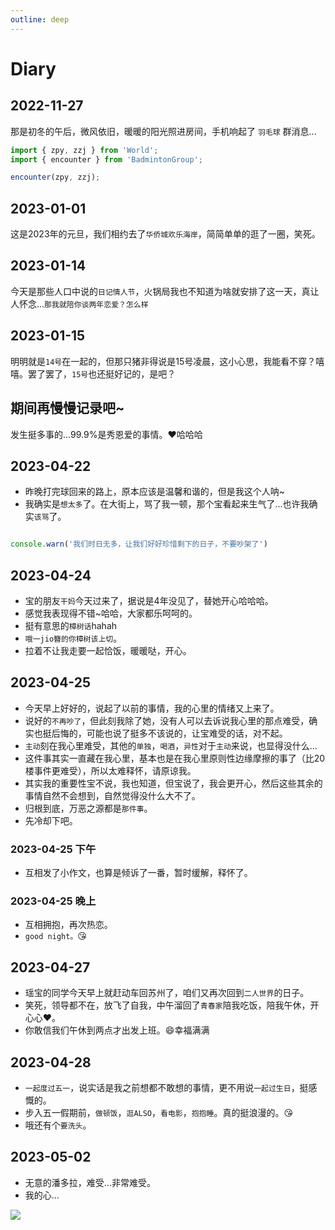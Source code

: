 ```yaml
---
outline: deep
---
```


# Diary

## 2022-11-27

那是初冬的午后，微风依旧，暖暖的阳光照进房间，手机响起了 `羽毛球` 群消息...


```js
import { zpy, zzj } from 'World';
import { encounter } from 'BadmintonGroup';

encounter(zpy, zzj);
```

## 2023-01-01 <Badge type="warning" text="臭宝说时间错了： 2022 -> 2023" />

这是2023年的元旦，我们相约去了`华侨城欢乐海岸`，简简单单的逛了一圈，笑死。


## 2023-01-14

今天是那些人口中说的`日记情人节`，火锅局我也不知道为啥就安排了这一天，真让人怀念...`那我就陪你谈两年恋爱？怎么样`

## 2023-01-15

明明就是`14号`在一起的，但那只猪非得说是15号凌晨，这小心思，我能看不穿？嘻嘻。罢了罢了，`15号`也还挺好记的，是吧？

## 期间再慢慢记录吧~

发生挺多事的...99.9%是秀恩爱的事情。❤哈哈哈

## 2023-04-22

- 昨晚打完球回来的路上，原本应该是温馨和谐的，但是我这个人呐~
- 我确实是`想太多`了。在大街上，骂了我一顿，那个宝看起来生气了...也许我确实`该骂`了。

```js

console.warn('我们时日无多，让我们好好珍惜剩下的日子，不要吵架了')

```

## 2023-04-24

- 宝的朋友`干妈`今天过来了，据说是4年没见了，替她开心哈哈哈。
- 感觉我表现得不错~哈哈，大家都乐呵呵的。
- 挺有意思的`樟树话`hahah
- `哦一jio簪的你樟树该上切`。
- 拉着不让我走要一起恰饭，暖暖哒，开心。

## 2023-04-25 <Badge type="danger" text="我又发神经了" />

- 今天早上好好的，说起了以前的事情，我的心里的情绪又上来了。
- 说好的`不再吵了`，但此刻我除了她，没有人可以去诉说我心里的那点难受，确实也挺后悔的，可能也说了挺多不该说的，让宝难受的话，对不起。
- `主动`刻在我心里难受，其他的`单独`，`喝酒`，`异性`对于`主动`来说，也显得没什么...
- 这件事其实一直藏在我心里，基本也是在我心里原则性边缘摩擦的事了（比20楼事件更难受），所以太难释怀，请原谅我。
- 其实我的重要性宝不说，我也知道，但宝说了，我会更开心，然后这些其余的事情自然不会想到，自然觉得没什么大不了。
- 归根到底，万恶之源都是`那件事`。
- 先冷却下吧。

### 2023-04-25 下午

- 互相发了小作文，也算是倾诉了一番，暂时缓解，释怀了。

### 2023-04-25 晚上

- 互相拥抱，再次热恋。
- `good night。`😘

## 2023-04-27 <Badge type="tip" text="幸福满满的平平淡淡的一天" />

- 瑶宝的同学今天早上就赶动车回苏州了，咱们又再次回到`二人世界`的日子。
- 笑死，领导都不在，放飞了自我，中午溜回了`青春家`陪我吃饭，陪我午休，开心心❤。
- 你敢信我们午休到两点才出发上班。😄幸福满满

## 2023-04-28 <Badge type="tip" text="五一假期最后一个工作日" />

- `一起度过五一`，说实话是我之前想都不敢想的事情，更不用说`一起过生日`，挺感慨的。
- 步入五一假期前，`做顿饭`，`逛ALSO`，`看电影`，`抱抱睡`。真的挺浪漫的。😘
- 哦还有个`要洗头`。

## 2023-05-02

- 无意的潘多拉，难受…非常难受。
- 我的心…

<img src="https://mms2.baidu.com/it/u=1995593949,527722394&fm=253&app=120&f=JPEG&fmt=auto&q=75?w=503&h=500" />

<script setup>
import Comment from './.vitepress/theme/components/comment.vue';
</script>
<Comment />
